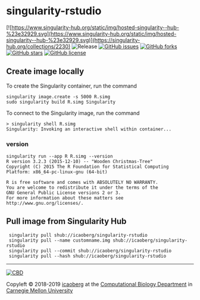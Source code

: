 # singularity-rstudio
[![https://www.singularity-hub.org/static/img/hosted-singularity--hub-%23e32929.svg](https://www.singularity-hub.org/static/img/hosted-singularity--hub-%23e32929.svg)](https://singularity-hub.org/collections/2230)
![Release](https://img.shields.io/badge/release-prealpha-red.svg)
[![GitHub issues](https://img.shields.io/github/issues/icaoberg/singularity-rstudio.svg)](https://github.com/icaoberg/singularity-rstudio/issues)
[![GitHub forks](https://img.shields.io/github/forks/icaoberg/singularity-rstudio.svg)](https://github.com/icaoberg/singularity-rstudio/network)
[![GitHub stars](https://img.shields.io/github/stars/icaoberg/singularity-rstudio.svg)](https://github.com/icaoberg/singularity-rstudio/stargazers)
[![GitHub license](https://img.shields.io/badge/license-GPLv3-blue.svg)](https://www.gnu.org/licenses/quick-guide-gplv3.en.html)


## Create image locally
To create the Singularity container, run the command

```
singularity image.create -s 5000 R.simg
sudo singularity build R.simg Singularity
```

To connect to the Singularity image, run the command

```
> singularity shell R.simg
Singularity: Invoking an interactive shell within container...
```

### version

```
singularity run --app R R.simg --version
R version 3.2.3 (2015-12-10) -- "Wooden Christmas-Tree"
Copyright (C) 2015 The R Foundation for Statistical Computing
Platform: x86_64-pc-linux-gnu (64-bit)

R is free software and comes with ABSOLUTELY NO WARRANTY.
You are welcome to redistribute it under the terms of the
GNU General Public License versions 2 or 3.
For more information about these matters see
http://www.gnu.org/licenses/.
```

## Pull image from Singularity Hub

```
 singularity pull shub://icaoberg/singularity-rstudio
 singularity pull --name customname.img shub://icaoberg/singularity-rstudio
 singularity pull --commit shub://icaoberg/singularity-rstudio
 singularity pull --hash shub://icaoberg/singularity-rstudio
```

---
[![CBD](http://www.cbd.cmu.edu/wp-content/uploads/2017/07/wordpress-default.png)](http://www.cbd.cmu.edu)

Copyleft © 2018-2019 [icaoberg](http://www.andrew.cmu.edu/~icaoberg) at the [Computational Biology Department](http://www.cbd.cmu.edu) in [Carnegie Mellon University](http://www.cmu.edu)
